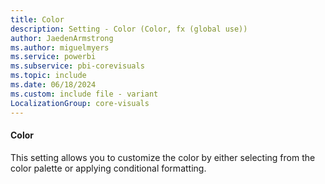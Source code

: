 ```yaml
---
title: Color
description: Setting - Color (Color, fx (global use))
author: JaedenArmstrong
ms.author: miguelmyers
ms.service: powerbi
ms.subservice: pbi-corevisuals
ms.topic: include
ms.date: 06/18/2024
ms.custom: include file - variant
LocalizationGroup: core-visuals
---
```

#### Color

This setting allows you to customize the color by either selecting from the color palette or applying conditional formatting.

